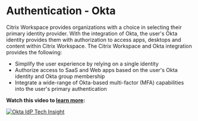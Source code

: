 ﻿---
layout: doc
h3InToc: true
contributedBy: Daniel Feller
description: Utilize Okta as the user's primary identity for Citrix Workspace
---
# Authentication - Okta

Citrix Workspace provides organizations with a choice in selecting their primary identity provider. With the integration of Okta, the user's Okta identity provides them with authorization to access apps, desktops and content within Citrix Workspace. The Citrix Workspace and Okta integration provides the following:

-  Simplify the user experience by relying on a single identity
-  Authorize access to SaaS and Web apps based on the user's Okta identity and Okta group membership
-  Integrate a wide-range of Okta-based multi-factor (MFA) capabilities into the user's primary authentication

**Watch this video to [learn more](https://www.youtube.com/watch?v=nXVp4xzVev0):**

[![Okta IdP Tech Insight](/en-us/tech-zone/learn/media/shared_video-placeholder.png)](https://www.youtube.com/watch?v=nXVp4xzVev0)
